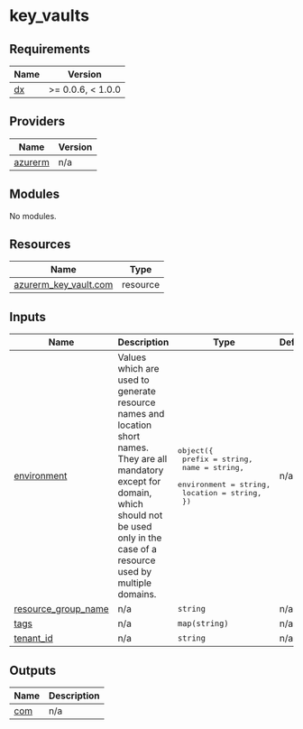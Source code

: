 # key_vaults

<!-- BEGIN_TF_DOCS -->
## Requirements

| Name | Version |
|------|---------|
| <a name="requirement_dx"></a> [dx](#requirement\_dx) | >= 0.0.6, < 1.0.0 |

## Providers

| Name | Version |
|------|---------|
| <a name="provider_azurerm"></a> [azurerm](#provider\_azurerm) | n/a |

## Modules

No modules.

## Resources

| Name | Type |
|------|------|
| [azurerm_key_vault.com](https://registry.terraform.io/providers/hashicorp/azurerm/latest/docs/resources/key_vault) | resource |

## Inputs

| Name | Description | Type | Default | Required |
|------|-------------|------|---------|:--------:|
| <a name="input_environment"></a> [environment](#input\_environment) | Values which are used to generate resource names and location short names. They are all mandatory except for domain, which should not be used only in the case of a resource used by multiple domains. | <pre>object({<br/>    prefix      = string,<br/>    name        = string,<br/>    environment = string,<br/>    location    = string,<br/>  })</pre> | n/a | yes |
| <a name="input_resource_group_name"></a> [resource\_group\_name](#input\_resource\_group\_name) | n/a | `string` | n/a | yes |
| <a name="input_tags"></a> [tags](#input\_tags) | n/a | `map(string)` | n/a | yes |
| <a name="input_tenant_id"></a> [tenant\_id](#input\_tenant\_id) | n/a | `string` | n/a | yes |

## Outputs

| Name | Description |
|------|-------------|
| <a name="output_com"></a> [com](#output\_com) | n/a |
<!-- END_TF_DOCS -->
